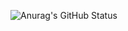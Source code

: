 ![Anurag's GitHub Status](https://github-readme-stats.vercel.app/api?username=2323452&show_icons=true&theme=radical)

